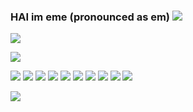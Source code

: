 ### HAI im eme (pronounced as em) ![](https://64.media.tumblr.com/40df69e452859877c3b2b3212732aaa7/6fe24381b3ab0462-72/s75x75_c1/c45119e851bbd0b853ea8a5764974071d0527283.gifv)

![](https://64.media.tumblr.com/00f55c6cb28c36f0df7b0754c862a455/502b8a32f40a6231-2c/s540x810/97c866ef002d37ffe10dcfe5dad98c06f7bf7306.pnj)

![](https://64.media.tumblr.com/846f05602e1feea563636d61ca0d406e/502b8a32f40a6231-1a/s540x810/9a51452c614324b99e11d6e3ca02e80e1ce3605c.pnj)

![](https://64.media.tumblr.com/57abf8229653dbcfc82f785cb54a1e49/d6b109068a2c49c9-bf/s100x200/8e7ab84a86f94d872e0429607f56a8baddbfc58d.pnj) ![](https://64.media.tumblr.com/825c735b6c4ab0609ad45d38df1172d1/d6b109068a2c49c9-e6/s100x200/f8a4af63aa3286486801d8b6432157202d990fa1.pnj) ![](https://64.media.tumblr.com/186587f87c61f04d6f8c7aaad1177c31/d6b109068a2c49c9-0b/s100x200/5e2baaa24972d4f1b78bf905d00a441527912382.pnj) ![](https://64.media.tumblr.com/fe9ad39830217e6ba04c39288a870e7f/d6b109068a2c49c9-25/s100x200/2099090a5c906bef6b44f7a75d43d29536f05d11.pnj) ![](https://64.media.tumblr.com/99260905de71db4709e2df796d749b04/d6b109068a2c49c9-7a/s100x200/ff42f38d64a8954a26236672345032b205c11fa3.pnj) ![](https://64.media.tumblr.com/d7dfa7672dfbfda38e509e239e81c4b0/d6b109068a2c49c9-36/s100x200/a0e4c283a077c12c3408cd09ae0f381187cf0d1e.pnj) ![](https://64.media.tumblr.com/faa2f9ccb5398ea0f06d651088bc354a/d6b109068a2c49c9-bb/s100x200/8e2799b4da4d24754e8d7d5e6dc4aadd9142a3ce.pnj) ![](https://64.media.tumblr.com/ed18e133cbcabd94fc56f01e60650ce8/tumblr_puiaspeYJR1xbgu08o2_100.pnj) ![](https://64.media.tumblr.com/dab68c44f89f0a76cdeb5f4453cc3929/tumblr_puiaspeYJR1xbgu08o3_100.pnj) ![](https://64.media.tumblr.com/f642ef43e2cfa6a56fe81bb56f20e022/tumblr_pcq4e5vbHw1xbgu08o6_100.pnj) 

![](https://64.media.tumblr.com/0101323b2d2e34fe496e2275b766a71f/16e7652f0b840223-89/s540x810/f58ce830af82a2608254811e6d0315d0936223d5.gifv)

<!--
**shoujo-girl/shoujo-girl** is a ✨ _special_ ✨ repository because its `README.md` (this file) appears on your GitHub profile.

Here are some ideas to get you started:

- 🔭 I’m currently working on ...
- 🌱 I’m currently learning ...
- 👯 I’m looking to collaborate on ...
- 🤔 I’m looking for help with ...
- 💬 Ask me about ...
- 📫 How to reach me: ...
- 😄 Pronouns: ...
- ⚡ Fun fact: ...
-->
